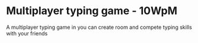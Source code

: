 # Multiplayer typing game - 10WpM
 A multiplayer typing game in you can create room and compete typing skills with your friends
